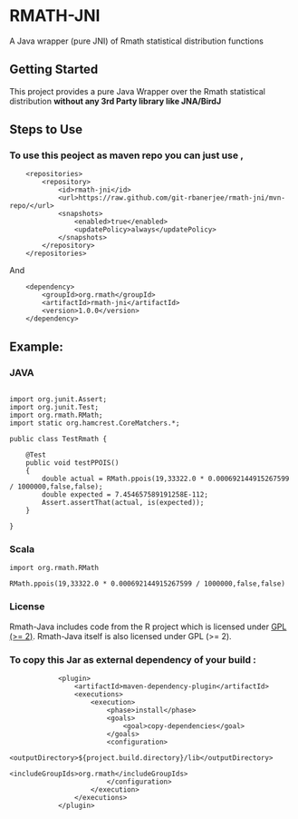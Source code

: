 
# RMATH-JNI


A Java wrapper (pure JNI) of Rmath statistical distribution functions


## Getting Started

This project provides a pure Java Wrapper over the Rmath statistical distribution <b>without any 3rd Party library like JNA/BirdJ</b>




## Steps to Use


### To use this peoject as maven repo you can just use ,

```
    <repositories>
		<repository>
			<id>rmath-jni</id>
			<url>https://raw.github.com/git-rbanerjee/rmath-jni/mvn-repo/</url>
			<snapshots>
				<enabled>true</enabled>
				<updatePolicy>always</updatePolicy>
			</snapshots>
		</repository>
	</repositories>
```

And

```
    <dependency>
		<groupId>org.rmath</groupId>
		<artifactId>rmath-jni</artifactId>
		<version>1.0.0</version>
	</dependency>
```


## Example:

### JAVA

```

import org.junit.Assert;
import org.junit.Test;
import org.rmath.RMath;
import static org.hamcrest.CoreMatchers.*;

public class TestRmath {
	
	@Test
	public void testPPOIS()
	{
		double actual = RMath.ppois(19,33322.0 * 0.000692144915267599 / 1000000,false,false);
		double expected = 7.454657589191258E-112;
		Assert.assertThat(actual, is(expected));
	}

}

```

### Scala 

```
import org.rmath.RMath

RMath.ppois(19,33322.0 * 0.000692144915267599 / 1000000,false,false)
```

### License

Rmath-Java includes code from the R project which is licensed under
[GPL (>= 2)](https://www.gnu.org/licenses/old-licenses/gpl-2.0.en.html).
Rmath-Java itself is also licensed under GPL (>= 2).

### To copy this Jar as external dependency of your build :

```
			<plugin>
				<artifactId>maven-dependency-plugin</artifactId>
				<executions>
					<execution>
						<phase>install</phase>
						<goals>
							<goal>copy-dependencies</goal>
						</goals>
						<configuration>
							<outputDirectory>${project.build.directory}/lib</outputDirectory>
							<includeGroupIds>org.rmath</includeGroupIds>
						</configuration>
					</execution>
				</executions>
			</plugin>
```
